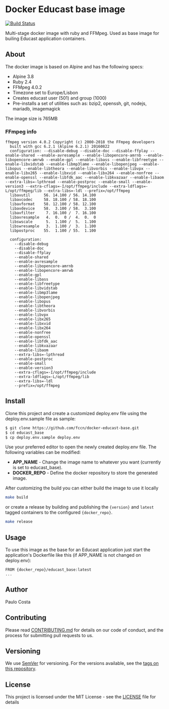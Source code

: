 # Docker Educast base image

[![Build Status](https://dev.azure.com/pcosta-fccn/Educast-base-docker/_apis/build/status/fccn.docker-educast-base)](https://dev.azure.com/pcosta-fccn/Educast-base-docker/_build/latest?definitionId=1)

Multi-stage docker image with ruby and FFMpeg.
Used as base image for builing Educast application containers.

## About

The docker image is based on Alpine and has the following specs:

- Alpine 3.8
- Ruby 2.4
- FFMpeg 4.0.2
- Timezone set to Europe/Lisbon
- Creates educast user (501) and group (1000)
- Pre-installs a set of utilities such as: bzip2, openssh, git, nodejs, mariadb, imagemagick

The image size is 765MB

### FFmpeg info

```
ffmpeg version 4.0.2 Copyright (c) 2000-2018 the FFmpeg developers
  built with gcc 6.2.1 (Alpine 6.2.1) 20160822
  configuration: --disable-debug --disable-doc --disable-ffplay --enable-shared --enable-avresample --enable-libopencore-amrnb --enable-libopencore-amrwb --enable-gpl --enable-libass --enable-libfreetype --enable-libvidstab --enable-libmp3lame --enable-libopenjpeg --enable-libopus --enable-libtheora --enable-libvorbis --enable-libvpx --enable-libx265 --enable-libxvid --enable-libx264 --enable-nonfree --enable-openssl --enable-libfdk_aac --enable-libkvazaar --enable-libaom --extra-libs=-lpthread --enable-postproc --enable-small --enable-version3 --extra-cflags=-I/opt/ffmpeg/include --extra-ldflags=-L/opt/ffmpeg/lib --extra-libs=-ldl --prefix=/opt/ffmpeg
  libavutil      56. 14.100 / 56. 14.100
  libavcodec     58. 18.100 / 58. 18.100
  libavformat    58. 12.100 / 58. 12.100
  libavdevice    58.  3.100 / 58.  3.100
  libavfilter     7. 16.100 /  7. 16.100
  libavresample   4.  0.  0 /  4.  0.  0
  libswscale      5.  1.100 /  5.  1.100
  libswresample   3.  1.100 /  3.  1.100
  libpostproc    55.  1.100 / 55.  1.100

  configuration:
    --disable-debug
    --disable-doc
    --disable-ffplay
    --enable-shared
    --enable-avresample
    --enable-libopencore-amrnb
    --enable-libopencore-amrwb
    --enable-gpl
    --enable-libass
    --enable-libfreetype
    --enable-libvidstab
    --enable-libmp3lame
    --enable-libopenjpeg
    --enable-libopus
    --enable-libtheora
    --enable-libvorbis
    --enable-libvpx
    --enable-libx265
    --enable-libxvid
    --enable-libx264
    --enable-nonfree
    --enable-openssl
    --enable-libfdk_aac
    --enable-libkvazaar
    --enable-libaom
    --extra-libs=-lpthread
    --enable-postproc
    --enable-small
    --enable-version3
    --extra-cflags=-I/opt/ffmpeg/include
    --extra-ldflags=-L/opt/ffmpeg/lib
    --extra-libs=-ldl
    --prefix=/opt/ffmpeg

```

## Install

Clone this project and create a customized deploy.env file using the deploy.env.sample file as sample:
```sh
$ git clone https://github.com/fccn/docker-educast-base.git
$ cd educast_base
$ cp deploy.env.sample deploy.env
```
Use your preferred editor to open the newly created deploy.env file. The following variables can be modified:
- **APP_NAME** - Change the image name to whatever you want (currently is set to educast_base).
- **DOCKER_REPO** - Define the docker repository to store the generated image.

After customizing the build you can either build the image to use it locally

```sh
make build
```

or create a release by building and publishing the `{version}` and `latest` tagged containers to the configured `{docker_repo}`.

```sh
make release
```


## Usage

To use this image as the base for an Educast application just start the application's Dockerfile like this (if APP_NAME is not changed on deploy.env):

```
FROM {docker_repo}/educast_base:latest
...
```

## Author

Paulo Costa

## Contributing

Please read [CONTRIBUTING.md](CONTRIBUTING.md) for details on our code of conduct, and the process for submitting pull requests to us.

## Versioning

We use [SemVer](http://semver.org/) for versioning. For the versions available, see the [tags on this repository](https://github.com/fccn/docker-educast-base/tags).

## License

This project is licensed under the MIT License - see the [LICENSE](LICENSE) file for details
